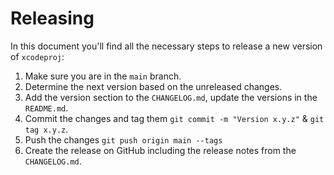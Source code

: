 # Releasing

In this document you'll find all the necessary steps to release a new version of `xcodeproj`:

1. Make sure you are in the `main` branch.
2. Determine the next version based on the unreleased changes.
3. Add the version section to the `CHANGELOG.md`, update the versions in the `README.md`.
4. Commit the changes and tag them `git commit -m "Version x.y.z"` & `git tag x.y.z`.
5. Push the changes `git push origin main --tags`
6. Create the release on GitHub including the release notes from the `CHANGELOG.md`.
